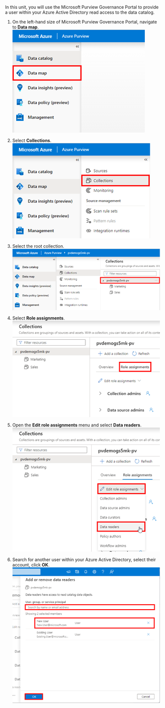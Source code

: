 In this unit, you will use the Microsoft Purview Governance Portal to provide a user within your Azure Active Directory read access to the data catalog.

1. On the left-hand size of Microsoft Purview Governance Portal, navigate to **Data map**.  
![Create a resource](../media/06.01-purview-data-map.png)

2. Select **Collections**.  
![Create a resource](../media/06.02-purview-collections.png)

3. Select the root collection.  
![Create a resource](../media/06.03-purview-root-collection.png)

4. Select **Role assignments**.  
![Create a resource](../media/06.04-purview-role-assignments.png)

5. Open the **Edit role assignments** menu and select **Data readers**.  
![Create a resource](../media/06.05-purview-data-reader.png)

6. Search for another user within your Azure Active Directory, select their account, click **OK**.  
![Create a resource](../media/06.06-purview-add-data-reader.png)
